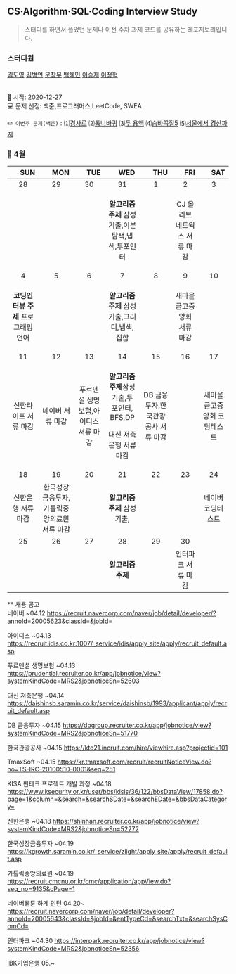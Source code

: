 ## CS·Algorithm·SQL·Coding Interview Study
<blockquote>스터디를 하면서 풀었던 문제나 이전 주차 과제 코드를 공유하는 레포지토리입니다.</blockquote>

### 스터디원

[김도영](https://github.com/kimdy003) [김병연](https://github.com/KBY-TECH) [문창무](https://github.com/ChangmooMoon) [백혜민](https://github.com/HyeminBaek) [이승재](https://github.com/raspberrypeach) [이정혁](https://github.com/wjdgurrj)

<br> 📌 시작: 2020-12-27 
<br> 💻 문제 선정: 백준,프로그래머스,LeetCode, SWEA

✏️ `이번주 문제(백준)` : ⑴[경사로](https://www.acmicpc.net/problem/14890)  ⑵[톱니바퀴](https://www.acmicpc.net/problem/14891)  ⑶[두 용액](https://www.acmicpc.net/problem/2470)  ⑷[숨바꼭질5](https://www.acmicpc.net/problem/17071)  ⑸[서울에서 경산까지](https://www.acmicpc.net/problem/14863)

<h3> 📅 4월 </h3>


|　  SUN　  |　  MON　  |　  TUE　  |　  WED　  |　  THU　  |　  FRI　  |　  SAT　  |
|:---:|:---:|:---:|:---:|:---:|:---:|:---:|
|    28    |    29    |    30    |    31    |    1    |    2    |    3    |
| ||<p></p> |<p><b>알고리즘 주제</b> 삼성기출,이분탐색,냅색,투포인터</p>  | |CJ 올리브 네트웍스 서류 마감||
| 4 |      5      |      6      |     7     |    8     |     9     | 10 |
|<p><b>코딩인터뷰 주제</b> 프로그래밍 언어</p>|<p></p>||<p><b>알고리즘 주제</b> 삼성기출,그리디,냅색,집합</p>||새마을금고중앙회 서류 마감|    |
| 11 |      12       |      13       |      14       |     15     |     16     |17|
|신한라이프 서류 마감 |네이버 서류 마감|푸르덴셜 생명보험,아이디스 서류 마감|<p><b>알고리즘 주제</b>삼성기출,투 포인터, BFS,DP</p><p>대신 저축은행 서류 마감</p>|DB 금융투자,한국관광공사 서류 마감||새마을금고중앙회 코딩테스트|
| 18 |      19        |       20       |         21              |  22  |  23  |  24  |
|신한은행 서류 마감|한국성장금융투자,가톨릭중앙의료원 서류 마감|<p></p>|<p><b>알고리즘 주제</b> 삼성기출,</p>||<p></p>|네이버 코딩테스트|
| 25 |26|27|28|29|30||
||||<b>알고리즘 주제</b>||인터파크 서류 마감||

** 채용 공고
<br>네이버 ~04.12 https://recruit.navercorp.com/naver/job/detail/developer/?annoId=20005623&classId=&jobId=

아이디스 ~04.13 https://recruit.idis.co.kr:1007/_service/idis/apply_site/apply/recruit_default.asp

푸르덴셜 생명보험 ~04.13 https://prudential.recruiter.co.kr/app/jobnotice/view?systemKindCode=MRS2&jobnoticeSn=52603

대신 저축은행 ~04.14 https://daishinsb.saramin.co.kr/service/daishinsb/1993/applicant/apply/recruit_default.asp

DB 금융투자 ~04.15 https://dbgroup.recruiter.co.kr/app/jobnotice/view?systemKindCode=MRS2&jobnoticeSn=51770

한국관광공사 ~04.15 https://kto21.incruit.com/hire/viewhire.asp?projectid=101

TmaxSoft ~04.15 https://kr.tmaxsoft.com/recruit/recruitNoticeView.do?no=TS-IRC-20100510-0001&seq=251

KISA 핀테크 프로젝트 개발 과정 ~04.18 https://www.ksecurity.or.kr/user/bbs/kisis/36/122/bbsDataView/17858.do?page=1&column=&search=&searchSDate=&searchEDate=&bbsDataCategory=

신한은행 ~04.18 https://shinhan.recruiter.co.kr/app/jobnotice/view?systemKindCode=MRS2&jobnoticeSn=52272

한국성장금융투자 ~04.19 https://kgrowth.saramin.co.kr/_service/zlight/apply_site/apply/recruit_default.asp

가톨릭중앙의료원 ~04.19 https://recruit.cmcnu.or.kr/cmc/application/appView.do?seq_no=9135&cPage=1

네이버웹툰 하계 인턴 04.20~ https://recruit.navercorp.com/naver/job/detail/developer?annoId=20005643&classId=&jobId=&entTypeCd=&searchTxt=&searchSysComCd=

인터파크 ~04.30 https://interpark.recruiter.co.kr/app/jobnotice/view?systemKindCode=MRS2&jobnoticeSn=52356

IBK기업은행 05.~
